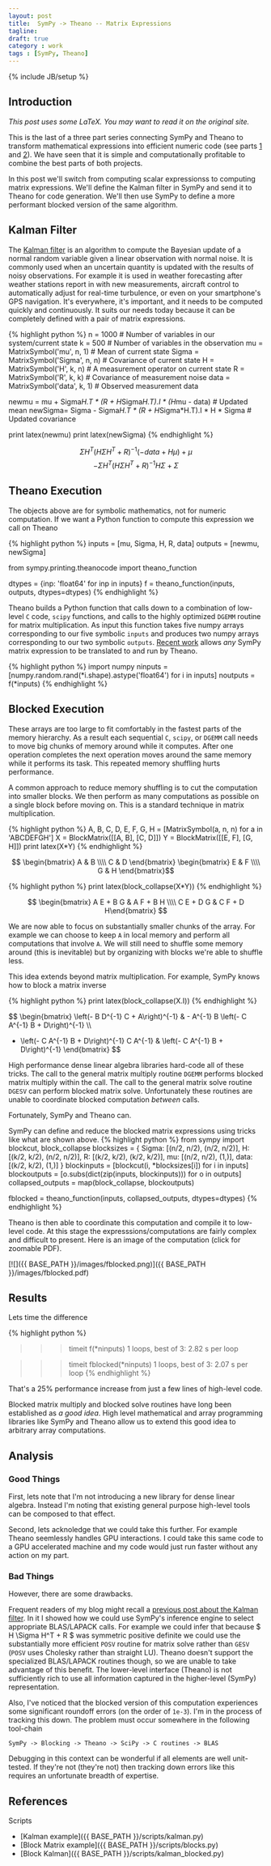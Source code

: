 ```yaml
---
layout: post
title:  SymPy -> Theano -- Matrix Expressions
tagline:  
draft: true
category : work 
tags : [SymPy, Theano]
---
```

{% include JB/setup %}

Introduction
------------

*This post uses some LaTeX.  You may want to read it on the original site.*

This is the last of a three part series connecting SymPy and Theano to transform mathematical expressions into efficient numeric code (see parts [1](http://matthewrocklin.com/blog/work/2013/03/19/SymPy-Theano-part-1/) and [2](http://localhost:4000/work/2013/03/28/SymPy-Theano-part-2/)).  We have seen that it is simple and computationally profitable to combine the best parts of both projects.

In this post we'll switch from computing scalar expressionss to computing matrix expressions.  We'll define the Kalman filter in SymPy and send it to Theano for code generation.  We'll then use SymPy to define a more performant blocked version of the same algorithm.


Kalman Filter
-------------

The [Kalman filter](http://en.wikipedia.org/wiki/Kalman_filter) is an algorithm to compute the Bayesian update of a normal random variable given a linear observation with normal noise.  It is commonly used when an uncertain quantity is updated with the results of noisy observations.  For example it is used in weather forecasting after weather stations report in with new measurements, aircraft control to automatically adjust for real-time turbulence, or even on your smartphone's GPS navigation.   It's everywhere, it's important, and it needs to be computed quickly and continuously.  It suits our needs today because it can be completely defined with a pair of matrix expressions.

{% highlight python %}
n       = 1000                          # Number of variables in our system/current state
k       = 500                           # Number of variables in the observation
mu      = MatrixSymbol('mu', n, 1)      # Mean of current state
Sigma   = MatrixSymbol('Sigma', n, n)   # Covariance of current state
H       = MatrixSymbol('H', k, n)       # A measurement operator on current state
R       = MatrixSymbol('R', k, k)       # Covariance of measurement noise
data    = MatrixSymbol('data', k, 1)    # Observed measurement data

newmu   = mu + Sigma*H.T * (R + H*Sigma*H.T).I * (H*mu - data)      # Updated mean
newSigma= Sigma - Sigma*H.T * (R + H*Sigma*H.T).I * H * Sigma       # Updated covariance

print latex(newmu)
print latex(newSigma)
{% endhighlight %}

$$ \Sigma H^T \left(H \Sigma H^T + R\right)^{-1} \left(-data + H \mu\right) + \mu $$
$$ - \Sigma H^T \left(H \Sigma H^T + R\right)^{-1} H \Sigma + \Sigma $$

Theano Execution
----------------

The objects above are for symbolic mathematics, not for numeric computation.  If we want a Python function to compute this expression we call on Theano

{% highlight python %}
inputs = [mu, Sigma, H, R, data]
outputs = [newmu, newSigma]

from sympy.printing.theanocode import theano_function

dtypes = {inp: 'float64' for inp in inputs}
f = theano_function(inputs, outputs, dtypes=dtypes)
{% endhighlight %}

Theano builds a Python function that calls down to a combination of low-level `C` code, `scipy` functions, and calls to the highly optimized `DGEMM` routine for matrix multiplication.  As input this function takes five numpy arrays corresponding to our five symbolic `inputs` and produces two numpy arrays corresponding to our two symbolic `outputs`.  [Recent work](https://github.com/sympy/sympy/pull/1965) allows *any* SymPy matrix expression to be translated to and run by Theano.

{% highlight python %}
import numpy
ninputs = [numpy.random.rand(*i.shape).astype('float64') for i in inputs]
noutputs = f(*inputs)
{% endhighlight %}

Blocked Execution
-----------------

These arrays are too large to fit comfortably in the fastest parts of the memory hierarchy.  As a result each sequential `C`, `scipy`, or `DGEMM` call needs to move big chunks of memory around while it computes.  After one operation completes the next operation moves around the same memory while it performs its task.  This repeated memory shuffling hurts performance.

A common approach to reduce memory shuffling is to cut the computation into smaller blocks.  We then perform as many computations as possible on a single block before moving on.  This is a standard technique in matrix multiplication.

{% highlight python %}
A, B, C, D, E, F, G, H = [MatrixSymbol(a, n, n) for a in 'ABCDEFGH']
X = BlockMatrix([[A, B],
                 [C, D]])
Y = BlockMatrix([[E, F],
                 [G, H]])
print latex(X*Y)
{% endhighlight %}

$$ \begin{bmatrix} A & B \\\\ C & D \end{bmatrix} 
   \begin{bmatrix} E & F \\\\ G & H \end{bmatrix}$$

{% highlight python %}
print latex(block_collapse(X*Y))
{% endhighlight %}

$$ \begin{bmatrix} A E + B G & A F + B H \\\\ 
                   C E + D G & C F + D H\end{bmatrix} $$

We are now able to focus on substantially smaller chunks of the array.  For example we can choose to keep `A` in local memory and perform all computations that involve `A`.  We will still need to shuffle some memory around (this is inevitable) but by organizing with blocks we're able to shuffle less.

This idea extends beyond matrix multiplication.  For example, SymPy knows how to block a matrix inverse

{% highlight python %}
print latex(block_collapse(X.I))
{% endhighlight %}

$$ \begin{bmatrix} 
\left(- B D^{-1} C + A\right)^{-1} & - A^{-1} B \left(- C A^{-1} B + D\right)^{-1} \\\\ 
- \left(- C A^{-1} B + D\right)^{-1} C A^{-1} & \left(- C A^{-1} B + D\right)^{-1}
\end{bmatrix} $$

High performance dense linear algebra libraries hard-code all of these tricks.  The call to the general matrix multiply routine `DGEMM` performs blocked matrix multiply within the call.  The call to the general matrix solve routine `DGESV` can perform blocked matrix solve.  Unfortunately these routines are unable to coordinate blocked computation *between* calls.

Fortunately, SymPy and Theano can.

SymPy can define and reduce the blocked matrix expressions using tricks like what are shown above.
{% highlight python %}
from sympy import blockcut, block_collapse
blocksizes = {
        Sigma: [(n/2, n/2), (n/2, n/2)],
        H:     [(k/2, k/2), (n/2, n/2)],
        R:     [(k/2, k/2), (k/2, k/2)],
        mu:    [(n/2, n/2), (1,)],
        data:  [(k/2, k/2), (1,)]
        }
blockinputs = [blockcut(i, *blocksizes[i]) for i in inputs]
blockoutputs = [o.subs(dict(zip(inputs, blockinputs))) for o in outputs]
collapsed_outputs = map(block_collapse, blockoutputs)

fblocked = theano_function(inputs, collapsed_outputs, dtypes=dtypes)
{% endhighlight %}

Theano is then able to coordinate this computation and compile it to low-level code.  At this stage the expresssions/computations are fairly complex and difficult to present.  Here is an image of the computation (click for zoomable PDF).

[![]({{ BASE_PATH }}/images/fblocked.png)]({{ BASE_PATH }}/images/fblocked.pdf)

Results
-------

Lets time the difference

{% highlight python %}
>>> timeit f(*ninputs)
1 loops, best of 3: 2.82 s per loop

>>> timeit fblocked(*ninputs)
1 loops, best of 3: 2.07 s per loop
{% endhighlight %}

That's a 25% performance increase from just a few lines of high-level code.

Blocked matrix multiply and blocked solve routines have long been established as *a good idea*.  High level mathematical and array programming libraries like SymPy and Theano allow us to extend this good idea to arbitrary array computations.


Analysis
--------

### Good Things

First, lets note that I'm not introducing a new library for dense linear algebra.  Instead I'm noting that existing general purpose high-level tools can be composed to that effect.

Second, lets acknoledge that we could take this further.  For example Theano seemlessly handles GPU interactions.  I could take this same code to a GPU accelerated machine and my code would just run faster without any action on my part. 

### Bad Things

However, there are some drawbacks.

Frequent readers of my blog might recall a [previous post about the Kalman filter](http://matthewrocklin.com/blog/work/2012/11/24/Kalman-Filter/).  In it I showed how we could use SymPy's inference engine to select appropriate BLAS/LAPACK calls.  For example we could infer that because $ H \Sigma H^T + R $ was symmetric positive definite we could use the substantially more efficient `POSV` routine for matrix solve rather than `GESV` (`POSV` uses Cholesky rather than straight LU).  Theano doesn't support the specialized BLAS/LAPACK routines though, so we are unable to take advantage of this benefit.  The lower-level interface (Theano) is not sufficiently rich to use all information captured in the higher-level (SymPy) representation.

Also, I've noticed that the blocked version of this computation experiences some significant roundoff errors (on the order of `1e-3`).  I'm in the process of tracking this down.  The problem must occur somewhere in the following tool-chain 

    SymPy -> Blocking -> Theano -> SciPy -> C routines -> BLAS

Debugging in this context can be wonderful if all elements are well unit-tested.  If they're not (they're not) then tracking down errors like this requires an unfortunate breadth of expertise.


References
----------

Scripts 

*   [Kalman example]({{ BASE_PATH }}/scripts/kalman.py)
*   [Block Matrix example]({{ BASE_PATH }}/scripts/blocks.py)
*   [Block Kalman]({{ BASE_PATH }}/scripts/kalman_blocked.py)
